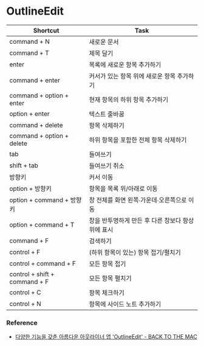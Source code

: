 # OutlineEdit

| Shortcut | Task |
| -------- | ---- |
| command + N | 새로운 문서 |
| command + T | 제목 달기 |
| enter | 목록에 새로운 항목 추가하기 |
| command + enter | 커서가 있는 항목 위에 새로운 항목 추가하기 |
| command + option + enter | 현재 항목의 하위 항목 추가하기 |
| option + enter | 텍스트 줄바꿈 |
| command + delete | 항목 삭제하기 |
| command + option + delete | 하위 항목을 포함한 전체 항목 삭제하기 |
| tab | 들여쓰기 |
| shift + tab | 들여쓰기 취소 |
| 방향키 | 커서 이동 |
| option + 방향키 | 항목을 목록 위/아래로 이동 |
| option + command + 방향키 | 창 전체를 화면 왼쪽∙가운데∙오른쪽으로 이동 |
| option + command + T | 창을 반투명하게 만든 후 다른 창보다 항상 위에 표시 |
| command + F | 검색하기 |
| control + F | (하위 항목이 있는) 항목 접기/펼치기 |
| control + command + F | 모든 항목 접기 |
| control + shift + command + F | 모든 항목 펼치기 |
| control + C | 항목 체크하기 |
| control + N | 항목에 사이드 노트 추가하기 |

### Reference

* [다양한 기능을 갖춘 아름다운 아웃라이너 앱 'OutlineEdit' - BACK TO THE MAC](http://macnews.tistory.com/4686)